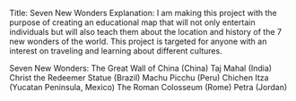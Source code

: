 Title: Seven New Wonders
Explanation:
I am making this project with the purpose of creating an educational map that will not only entertain individuals but will also teach them about the location and history of the 7 new wonders of the world.
This project is targeted for anyone with an interest on traveling and learning about different cultures.

Seven New Wonders:
The Great Wall of China (China)
Taj Mahal  (India)
Christ the Redeemer Statue (Brazil)
Machu Picchu (Peru)
Chichen Itza (Yucatan Peninsula, Mexico)
The Roman Colosseum (Rome)
Petra (Jordan)
